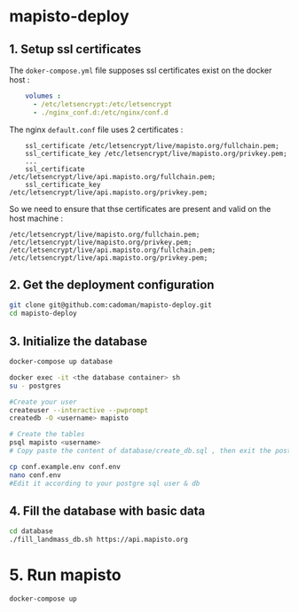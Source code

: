 # mapisto-deploy
## 1. Setup ssl certificates
The `doker-compose.yml` file supposes ssl certificates exist on the docker host : 
```yml
    volumes :
      - /etc/letsencrypt:/etc/letsencrypt
      - ./nginx_conf.d:/etc/nginx/conf.d
```
The nginx `default.conf` file uses 2 certificates : 
```
    ssl_certificate /etc/letsencrypt/live/mapisto.org/fullchain.pem;
    ssl_certificate_key /etc/letsencrypt/live/mapisto.org/privkey.pem;
    ...
    ssl_certificate /etc/letsencrypt/live/api.mapisto.org/fullchain.pem;
    ssl_certificate_key /etc/letsencrypt/live/api.mapisto.org/privkey.pem;
```
So we need to ensure that thse certificates are present and valid on the host machine :
```
/etc/letsencrypt/live/mapisto.org/fullchain.pem;
/etc/letsencrypt/live/mapisto.org/privkey.pem;
/etc/letsencrypt/live/api.mapisto.org/fullchain.pem;
/etc/letsencrypt/live/api.mapisto.org/privkey.pem;
```
## 2. Get the deployment configuration
```bash
git clone git@github.com:cadoman/mapisto-deploy.git
cd mapisto-deploy

```
## 3.  Initialize the database
```bash
docker-compose up database

docker exec -it <the database container> sh
su - postgres

#Create your user
createuser --interactive --pwprompt
createdb -O <username> mapisto

# Create the tables
psql mapisto <username>
# Copy paste the content of database/create_db.sql , then exit the postgresql container

cp conf.example.env conf.env
nano conf.env 
#Edit it according to your postgre sql user & db

```

## 4. Fill the database with basic data
```bash
cd database
./fill_landmass_db.sh https://api.mapisto.org
```
# 5. Run mapisto
```bash
docker-compose up
```